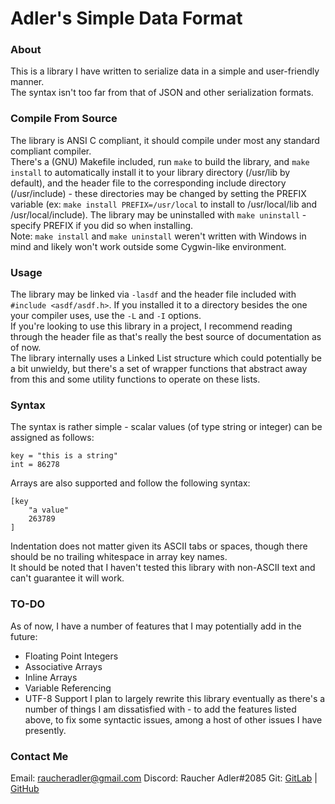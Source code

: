 # Adler's Simple Data Format

### About 
This is a library I have written to serialize data in a simple and user-friendly manner.\
The syntax isn't too far from that of JSON and other serialization formats.


### Compile From Source
The library is ANSI C compliant, it should compile under most any standard compliant compiler.\
There's a (GNU) Makefile included, run `make` to build the library, and `make install` to automatically install it to your library directory (/usr/lib by default), and the header file to the corresponding include directory (/usr/include) - these directories may be changed by setting the PREFIX variable (ex: `make install PREFIX=/usr/local` to install to /usr/local/lib and /usr/local/include). The library may be uninstalled with `make uninstall` - specify PREFIX if you did so when installing.\
Note: `make install` and `make uninstall` weren't written with Windows in mind and likely won't work outside some Cygwin-like environment.


### Usage
The library may be linked via `-lasdf` and the header file included with `#include <asdf/asdf.h>`. If you installed it to a directory besides the one your compiler uses, use the `-L` and `-I` options.\
If you're looking to use this library in a project, I recommend reading through the header file as that's really the best source of documentation as of now.\
The library internally uses a Linked List structure which could potentially be a bit unwieldy, but there's a set of wrapper functions that abstract away from this and some utility functions to operate on these lists.


### Syntax
The syntax is rather simple - scalar values (of type string or integer) can be assigned as follows:
```
key = "this is a string"
int = 86278
```
Arrays are also supported and follow the following syntax:
```
[key
    "a value"
    263789
]
```
Indentation does not matter given its ASCII tabs or spaces, though there should be no trailing whitespace in array key names.\
It should be noted that I haven't tested this library with non-ASCII text and can't guarantee it will work.


### TO-DO
As of now, I have a number of features that I may potentially add in the future:
- Floating Point Integers
- Associative Arrays
- Inline Arrays
- Variable Referencing
- UTF-8 Support
I plan to largely rewrite this library eventually as there's a number of things I am dissatisfied with - to add the features listed above, to fix some syntactic issues, among a host of other issues I have presently.


### Contact Me
Email: raucheradler@gmail.com
Discord: Raucher Adler#2085
Git: [GitLab](https://gitgud.io/RaucherAdler) | [GitHub](https://www.github.com/RaucherAdler)
